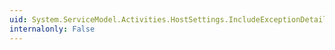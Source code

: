 ```yaml
---
uid: System.ServiceModel.Activities.HostSettings.IncludeExceptionDetailInFaults
internalonly: False
---
```

